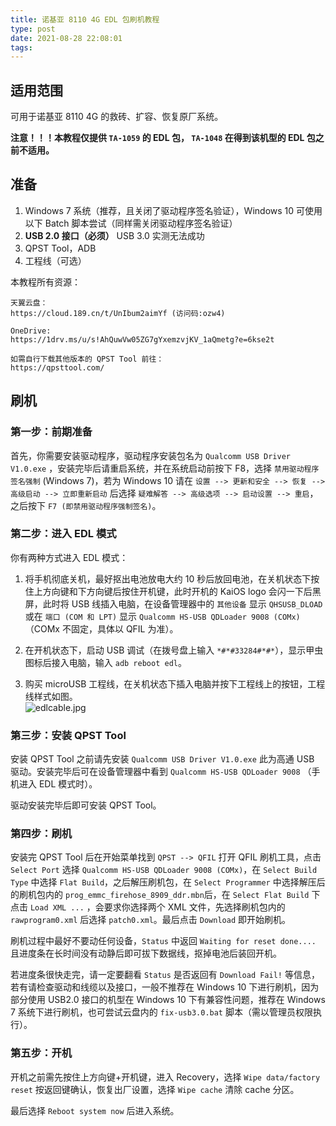 ```yaml
---
title: 诺基亚 8110 4G EDL 包刷机教程
type: post
date: 2021-08-28 22:08:01
tags: 
---
```


## 适用范围

可用于诺基亚 8110 4G 的救砖、扩容、恢复原厂系统。

**注意！！！本教程仅提供 `TA-1059` 的 EDL 包， `TA-1048` 在得到该机型的 EDL 包之前不适用。**

<!-- more -->

## 准备

1. Windows 7 系统（推荐，且关闭了驱动程序签名验证），Windows 10 可使用以下 Batch 脚本尝试（同样需关闭驱动程序签名验证）
2. **USB 2.0 接口（必须）** USB 3.0 实测无法成功
3. QPST Tool，ADB
4. 工程线（可选）

本教程所有资源：

```
天翼云盘：
https://cloud.189.cn/t/UnIbum2aimYf (访问码:ozw4)

OneDrive:
https://1drv.ms/u/s!AhQuwVw05ZG7gYxemzvjKV_1aQmetg?e=6kse2t

如需自行下载其他版本的 QPST Tool 前往：
https://qpsttool.com/
```

## 刷机

### 第一步：前期准备

首先，你需要安装驱动程序，驱动程序安装包名为 `Qualcomm USB Driver V1.0.exe` ，安装完毕后请重启系统，并在系统启动前按下 F8，选择 `禁用驱动程序签名强制` (Windows 7)，若为 Windows 10 请在 `设置 --> 更新和安全 --> 恢复 --> 高级启动 --> 立即重新启动` 后选择 `疑难解答 --> 高级选项 --> 启动设置 --> 重启`，之后按下 `F7 (即禁用驱动程序强制签名)`。

### 第二步：进入 EDL 模式

你有两种方式进入 EDL 模式：

1. 将手机彻底关机，最好抠出电池放电大约 10 秒后放回电池，在关机状态下按住上方向键和下方向键后按住开机键，此时开机的 KaiOS logo 会闪一下后黑屏，此时将 USB 线插入电脑，在设备管理器中的 `其他设备` 显示 `QHSUSB_DLOAD` 或在 `端口 (COM 和 LPT)` 显示 `Qualcomm HS-USB QDLoader 9008 (COMx)`（COMx 不固定，具体以 QFIL 为准）。

2. 在开机状态下，启动 USB 调试（在拨号盘上输入 ` *#*#33284#*#* `），显示甲虫图标后接入电脑，输入 `adb reboot edl`。

3. 购买 microUSB 工程线，在关机状态下插入电脑并按下工程线上的按钮，工程线样式如图。  
![edlcable.jpg](https://i.loli.net/2021/08/28/XbxU74GVyjIqNak.jpg)

### 第三步：安装 QPST Tool

安装 QPST Tool 之前请先安装 `Qualcomm USB Driver V1.0.exe` 此为高通 USB 驱动。安装完毕后可在设备管理器中看到 `Qualcomm HS-USB QDLoader 9008` （手机进入 EDL 模式时）。

驱动安装完毕后即可安装 QPST Tool。

### 第四步：刷机

安装完 QPST Tool 后在开始菜单找到 `QPST --> QFIL` 打开 QFIL 刷机工具，点击 `Select Port` 选择 `Qualcomm HS-USB QDLoader 9008 (COMx)`，在 `Select Build Type` 中选择 `Flat Build`，之后解压刷机包，在 `Select Programmer` 中选择解压后的刷机包内的 `prog_emmc_firehose_8909_ddr.mbn`后，在 `Select Flat Build` 下点击 `Load XML ...` ，会要求你选择两个 XML 文件，先选择刷机包内的 `rawprogram0.xml` 后选择 `patch0.xml`。最后点击 `Download` 即开始刷机。

刷机过程中最好不要动任何设备，`Status` 中返回 `Waiting for reset done....` 且进度条在长时间没有动静后即可拔下数据线，抠掉电池后装回开机。

若进度条很快走完，请一定要翻看 `Status` 是否返回有 `Download Fail!` 等信息，若有请检查驱动和线缆以及接口，一般不推荐在 Windows 10 下进行刷机，因为部分使用 USB2.0 接口的机型在 Windows 10 下有兼容性问题，推荐在 Windows 7 系统下进行刷机，也可尝试云盘内的 `fix-usb3.0.bat` 脚本（需以管理员权限执行）。 

### 第五步：开机

开机之前需先按住上方向键+开机键，进入 Recovery，选择 `Wipe data/factory reset` 按返回键确认，恢复出厂设置，选择 `Wipe cache` 清除 cache 分区。

最后选择 `Reboot system now` 后进入系统。

